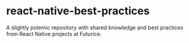 # react-native-best-practices
A slightly polemic repository with shared knowledge and best practices from React Native projects at Futurice.
